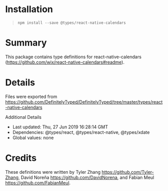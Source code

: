 # Installation
> `npm install --save @types/react-native-calendars`

# Summary
This package contains type definitions for react-native-calendars (https://github.com/wix/react-native-calendars#readme).

# Details
Files were exported from https://github.com/DefinitelyTyped/DefinitelyTyped/tree/master/types/react-native-calendars

Additional Details
 * Last updated: Thu, 27 Jun 2019 16:28:14 GMT
 * Dependencies: @types/react, @types/react-native, @types/xdate
 * Global values: none

# Credits
These definitions were written by Tyler Zhang <https://github.com/Tyler-Zhang>, David Noreña <https://github.com/DavidNorena>, and Fabian Meul <https://github.com/FabianMeul>.
